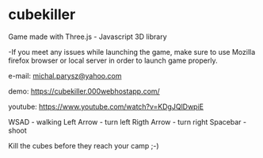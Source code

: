 # cubekiller
Game made with Three.js - Javascript 3D library

-If you meet any issues while launching the game, make sure to use Mozilla firefox browser or local server in order to launch game properly.

e-mail: michal.parysz@yahoo.com

demo: https://cubekiller.000webhostapp.com/

youtube: https://www.youtube.com/watch?v=KDgJQlDwpiE

WSAD - walking 
Left Arrow - turn left
Rigth Arrow - turn right
Spacebar - shoot

Kill the cubes before they reach your camp ;-)

